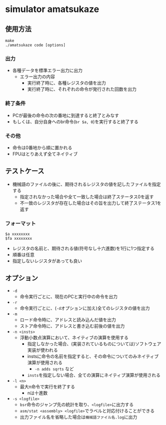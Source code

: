 # simulator amatsukaze

## 使用方法

```
make
./amatsukaze code [options]
```

### 出力
* 各種データを標準エラー出力に出力
  * エラー出力の内容
    * 実行終了時に、各種レジスタの値を出力
    * 実行終了時に、それぞれの命令が発行された回数を出力

### 終了条件
* PCが最後の命令の次の番地に到達すると終了とみなす
* もしくは、自分自身へのbr命令(`br $a, 0`)を実行すると終了する

### その他
* 命令は0番地から順に置かれる
* FPUはとりあえず全てネイティブ

## テストケース
* 機械語のファイルの後に、期待されるレジスタの値を記したファイルを指定する
  * 指定されなかった場合や全て一致した場合は終了ステータス0を返す
  * 不一致のレジスタが存在した場合はその旨を出力して終了ステータス1を返す

### フォーマット

```
$a xxxxxxxx
$fa xxxxxxxx
```

* レジスタの名前と、期待される値(符号なし十六進数)を1行に1つ指定する
* 順番は任意
* 指定しないレジスタがあっても良い

## オプション
* `-d`
  * 命令実行ごとに、現在のPCと実行中の命令を出力
* `-r`
  * 命令実行ごとに、(`-d`オプションに加え)全てのレジスタの値を出力
* `-m`
  * ロード命令時に、アドレスと読み込んだ値を出力
  * ストア命令時に、アドレスと書き込む前後の値を出力
* `-n <insts>`
  * 浮動小数点演算において、ネイティブの演算を使用する
    * 指定しなかった場合、(実装されているものについては)ソフトウェア実装が使われる
    * instsに命令の名前を指定すると、その命令についてのみネイティブ演算が使用される
      * `-n adds sqrts` など
    * `insts`を指定しない場合、全ての演算にネイティブ演算が使用される
* `-l <n>`
  * 最大n命令で実行を終了する
    * nは十進数
* `-s <logfile>`
  * `bsr`命令のジャンプ先の統計を取り、`<logfile>`に出力する
  * `asm/stat <assembly> <logfile>`でラベルと対応付けることができる
  * 出力ファイル名を省略した場合は`機械語ファイル名.log`に出力
